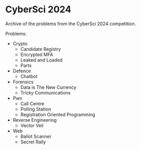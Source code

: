 # CyberSci 2024

Archive of the problems from the CyberSci 2024 competition.

Problems:

- Crypto
    - Candidate Registry
    - Encrypted MFA
    - Leaked and Loaded
    - Parts
- Defence
    - Chatbot
- Forensics
    - Data is The New Currency
    - Tricky Communications
- Pwn
    - Call Centre
    - Polling Station
    - Registration Oriented Programming
- Reverse Engineering
    - Vector Veil
- Web
    - Ballot Scanner
    - Secret Rally